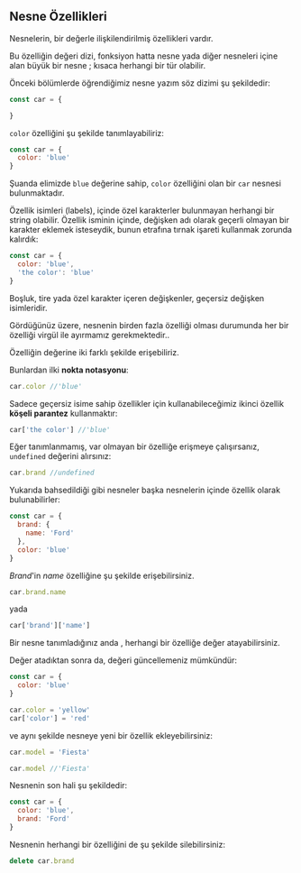 
## Nesne Özellikleri

Nesnelerin, bir değerle ilişkilendirilmiş özellikleri vardır.

Bu özelliğin değeri dizi, fonksiyon hatta nesne yada diğer nesneleri içine alan büyük bir nesne ; kısaca herhangi bir tür olabilir.

Önceki bölümlerde öğrendiğimiz nesne yazım söz dizimi şu şekildedir:

```js
const car = {

}
```
`color`  özelliğini şu şekilde tanımlayabiliriz:

```js
const car = {
  color: 'blue'
}
```
Şuanda elimizde `blue` değerine sahip, `color` özelliğini olan bir `car`  nesnesi bulunmaktadır.

Özellik isimleri (labels), içinde özel karakterler bulunmayan herhangi bir string olabilir. Özellik isminin içinde, değişken adı olarak geçerli olmayan bir karakter eklemek isteseydik, bunun etrafına tırnak işareti kullanmak zorunda kalırdık:


```js
const car = {
  color: 'blue',
  'the color': 'blue'
}
```
Boşluk, tire yada özel karakter içeren değişkenler, geçersiz değişken isimleridir.

Gördüğünüz üzere, nesnenin birden fazla özelliği olması durumunda her bir özelliği virgül ile ayırmamız gerekmektedir..

Özelliğin değerine iki farklı şekilde erişebiliriz.

Bunlardan ilki **nokta notasyonu**:


```js
car.color //'blue'
```
Sadece geçersiz isime sahip özellikler için kullanabileceğimiz ikinci özellik **köşeli parantez** kullanmaktır:

```js
car['the color'] //'blue'
```
Eğer tanımlanmamış, var olmayan bir özelliğe erişmeye çalışırsanız, `undefined` değerini alırsınız:

```js
car.brand //undefined
```
Yukarıda bahsedildiği gibi nesneler başka nesnelerin içinde özellik olarak bulunabilirler:
```js
const car = {
  brand: {
    name: 'Ford'
  },
  color: 'blue'
}
```

*Brand*'in *name* özelliğine şu şekilde erişebilirsiniz. 

```js
car.brand.name
```

yada 

```js
car['brand']['name']
```
Bir nesne tanımladığınız anda , herhangi bir özelliğe değer atayabilirsiniz.

Değer atadıktan sonra da, değeri güncellemeniz mümkündür:

```js
const car = {
  color: 'blue'
}

car.color = 'yellow'
car['color'] = 'red'
```

ve aynı şekilde nesneye yeni bir özellik ekleyebilirsiniz:

```js
car.model = 'Fiesta'

car.model //'Fiesta'
```

Nesnenin son hali şu şekildedir:

```js
const car = {
  color: 'blue',
  brand: 'Ford'
}
```

Nesnenin herhangi bir özelliğini de şu şekilde silebilirsiniz:

```js
delete car.brand
```
